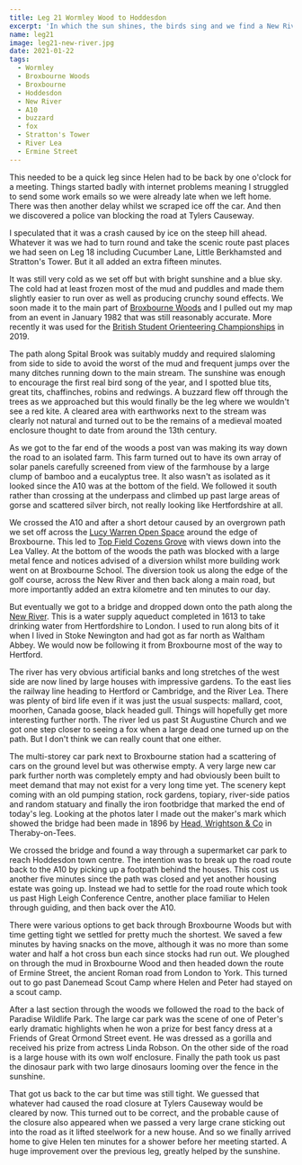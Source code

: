 ```yaml
---
title: Leg 21 Wormley Wood to Hoddesdon
excerpt: 'In which the sun shines, the birds sing and we find a New River'
name: leg21
image: leg21-new-river.jpg
date: 2021-01-22
tags:
  - Wormley
  - Broxbourne Woods
  - Broxbourne
  - Hoddesdon
  - New River
  - A10
  - buzzard
  - fox
  - Stratton's Tower
  - River Lea
  - Ermine Street
---
```


This needed to be a quick leg since Helen had to be back by one o'clock for a meeting. Things started badly with internet problems meaning I struggled to send some work emails so we were already late when we left home. There was then another delay whilst we scraped ice off the car. And then we discovered a police van blocking the road at Tylers Causeway.

I speculated that it was a crash caused by ice on the steep hill ahead. Whatever it was we had to turn round and take the scenic route past places we had seen on Leg 18 including Cucumber Lane, Little Berkhamsted and Stratton's Tower. But it all added an extra fifteen minutes.

It was still very cold as we set off but with bright sunshine and a blue sky. The cold had at least frozen most of the mud and puddles and made them slightly easier to run over as well as producing crunchy sound effects. We soon made it to the main part of [Broxbourne Woods](https://www.hertfordshire.gov.uk/media-library/documents/environment-and-planning/countryside-management-service-%E2%80%93-places-to-visit/places-to-visit/broxbourne-woods/broxbourne-woods-walkers-guide.pdf) and I pulled out my map from an event in January 1982 that was still reasonably accurate. More recently it was used for the [British Student Orienteering Championships](https://www.cuoc.routegadget.co.uk/rg2/#27) in 2019.

The path along Spital Brook was suitably muddy and required slaloming from side to side to avoid the worst of the mud and frequent jumps over the many ditches running down to the main stream. The sunshine was enough to encourage the first real bird song of the year, and I spotted blue tits, great tits, chaffinches, robins and redwings. A buzzard flew off through the trees as we approached but this would finally be the leg where we wouldn't see a red kite. A cleared area with earthworks next to the stream was clearly not natural and turned out to be the remains of a medieval moated enclosure thought to date from around the 13th century.

As we got to the far end of the woods a post van was making its way down the road to an isolated farm. This farm turned out to have its own array of solar panels carefully screened from view of the farmhouse by a large clump of bamboo and a eucalyptus tree. It also wasn't as isolated as it looked since the A10 was at the bottom of the field. We followed it south rather than crossing at the underpass and climbed up past large areas of gorse and scattered silver birch, not really looking like Hertfordshire at all.

We crossed the A10 and after a short detour caused by an overgrown path we set off across the [Lucy Warren Open Space](https://www.woodlandtrust.org.uk/visiting-woods/woods/lucy-warren-open-space/) around the edge of Broxbourne. This led to [Top Field Cozens Grove](https://ex.broxbourne.gov.uk/leisure-parks-and-green-spaces/top-field-cozens-grove) with views down into the Lea Valley. At the bottom of the woods the path was blocked with a large metal fence and notices advised of a diversion whilst more building work went on at Broxbourne School. The diversion took us along the edge of the golf course, across the New River and then back along a main road, but more importantly added an extra kilometre and ten minutes to our day.

But eventually we got to a bridge and dropped down onto the path along the [New River](http://www.luphen.org.uk/walks/new_river/newriver.pdf). This is a water supply aqueduct completed in 1613 to take drinking water from Hertfordshire to London. I used to run along bits of it when I lived in Stoke Newington and had got as far north as Waltham Abbey. We would now be following it from Broxbourne most of the way to Hertford.

The river has very obvious artificial banks and long stretches of the west side are now lined by large houses with impressive gardens. To the east lies the railway line heading to Hertford or Cambridge, and the River Lea. There was plenty of bird life even if it was just the usual suspects: mallard, coot, moorhen, Canada goose, black headed gull. Things will hopefully get more interesting further north. The river led us past St Augustine Church and we got one step closer to seeing a fox when a large dead one turned up on the path. But I don't think we can really count that one either.

The multi-storey car park next to Broxbourne station had a scattering of cars on the ground level but was otherwise empty. A very large new car park further north was completely empty and had obviously been built to meet demand that may not exist for a very long time yet. The scenery kept coming with an old pumping station, rock gardens, topiary, river-side patios and random statuary and finally the iron footbridge that marked the end of today's leg. Looking at the photos later I made out the maker's mark which showed the bridge had been made in 1896 by [Head, Wrightson & Co](https://www.gracesguide.co.uk/Head,_Wrightson_and_Co) in Theraby-on-Tees.

We crossed the bridge and found a way through a supermarket car park to reach Hoddesdon town centre. The intention was to break up the road route back to the A10 by picking up a footpath behind the houses. This cost us another five minutes since the path was closed and yet another housing estate was going up. Instead we had to settle for the road route which took us past High Leigh Conference Centre, another place familiar to Helen through guiding, and then back over the A10.

There were various options to get back through Broxbourne Woods but with time getting tight we settled for pretty much the shortest. We saved a few minutes by having snacks on the move, although it was no more than some water and half a hot cross bun each since stocks had run out. We ploughed on through the mud in Broxbourne Wood and then headed down the route of Ermine Street, the ancient Roman road from London to York. This turned out to go past Danemead Scout Camp where Helen and Peter had stayed on a scout camp.

After a last section through the woods we followed the road to the back of Paradise Wildlife Park. The large car park was the scene of one of Peter's early dramatic highlights when he won a prize for best fancy dress at a Friends of Great Ormond Street event. He was dressed as a gorilla and received his prize from actress Linda Robson. On the other side of the road is a large house with its own wolf enclosure. Finally the path took us past the dinosaur park with two large dinosaurs looming over the fence in the sunshine.

That got us back to the car but time was still tight. We guessed that whatever had caused the road closure at Tylers Causeway would be cleared by now. This turned out to be correct, and the probable cause of the closure also appeared when we passed a very large crane sticking out into the road as it lifted steelwork for a new house. And so we finally arrived home to give Helen ten minutes for a shower before her meeting started. A huge improvement over the previous leg, greatly helped by the sunshine.
